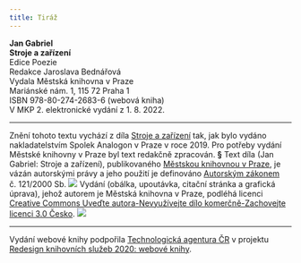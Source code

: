 ```yaml
---
title: Tiráž
---
```


**Jan Gabriel    
Stroje a zařízení**  
Edice Poezie  
Redakce Jaroslava Bednářová  
Vydala Městská knihovna v Praze  
Mariánské nám. 1, 115 72 Praha 1  
ISBN 978-80-274-2683-6 (webová kniha)  
V MKP 2. elektronické vydání z 1. 8. 2022.

***

Znění tohoto textu vychází z díla [Stroje a zařízení](https://search.mlp.cz/cz/titul/stroje-a-zarizeni/4498412/) tak, jak bylo vydáno nakladatelstvím Spolek Analogon v Praze v roce 2019. Pro potřeby vydání Městské knihovny v Praze byl text redakčně zpracován.
**§**
Text díla (Jan Gabriel: Stroje a zařízení), publikovaného [Městskou knihovnou v Praze](https://www.mlp.cz/cz/), je vázán autorskými právy a jeho použití je definováno [Autorským zákonem](https://www.mkcr.cz/predpisy-zakonu-709.html) č. 121/2000 Sb.
![](../Images/image001.jpg)
Vydání (obálka, upoutávka, citační stránka a grafická úprava), jehož autorem je Městská knihovna v Praze, podléhá licenci [Creative Commons Uveďte autora-Nevyužívejte dílo komerčně-Zachovejte licenci 3.0 Česko](https://creativecommons.org/licenses/by-nc-sa/3.0/cz/).
![](../Images/image002.jpg)

***

Vydání webové knihy podpořila [Technologická agentura ČR](https://www.tacr.cz/) v projektu [Redesign knihovních služeb 2020: webové knihy](https://starfos.tacr.cz/cs/project/TL04000391).